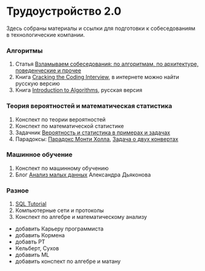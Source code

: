 # Трудоустройство 2.0
Здесь собраны материалы и ссылки для подготовки к собеседованиям в технологические компании.

### Алгоритмы
1) Статья [Взламываем собеседования: по алгоритмам, по архитектуре, поведенческие и прочее](https://habr.com/ru/company/edison/blog/344018/)
2) Книга [Cracking the Coding Interview](https://www.amazon.com/Cracking-Coding-Interview-Programming-Questions/dp/098478280X), в интернете можно найти русскую версию
3) Книга [Introduction to Algorithms](https://www.amazon.com/Introduction-Algorithms-3rd-MIT-Press/dp/0262033844), русская версия

### Теория вероятностей и математическая статистика
1) Конспект по теории вероятностей
2) Конспект по математической статистике
3) Задачник [Вероятность и статистика в примерах и задачах]()
4) Парадоксы: [Парадокс Монти Холла](https://ru.wikipedia.org/wiki/Парадокс_Монти_Холла), [Задача о двух конвертах](https://ru.wikipedia.org/wiki/Задача_о_двух_конвертах)

### Машинное обучение
1) Конспект по машинному обучению
2) Блог [Анализ малых данных](https://dyakonov.org) Александра Дьяконова

### Разное
1) [SQL Tutorial](https://mode.com/sql-tutorial)
2) Компьютерные сети и протоколы
3) Конспект по алгебре и математическому анализу

- добавить Карьеру программиста
- добавить Кормена
- добавть PT
- Кельберт, Сухов
- добавить ML
- добавить конспект по алгебре и матану
